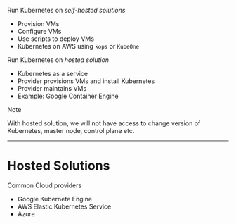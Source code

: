 Run Kubernetes on *self-hosted solutions*
- Provision VMs
- Configure VMs
- Use scripts to deploy VMs
- Kubernetes on AWS using `kops` or `KubeOne`

Run Kubernetes on *hosted solution*
- Kubernetes as a service
- Provider provisions VMs and install Kubernetes
- Provider maintains VMs
- Example: Google Container Engine

>[!note]
>With hosted solution, we will not have access to change version of Kubernetes, master node, control plane etc.

---

# Hosted Solutions

Common Cloud providers
- Google Kubernete Engine
- AWS Elastic Kubernetes Service
- Azure 